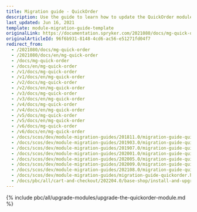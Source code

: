 ```yaml
---
title: Migration guide - QuickOrder
description: Use the guide to learn how to update the QuickOrder module.
last_updated: Jun 16, 2021
template: module-migration-guide-template
originalLink: https://documentation.spryker.com/2021080/docs/mg-quick-order
originalArticleId: 96f6b931-8148-4cd6-ac56-e51271fd04f7
redirect_from:
  - /2021080/docs/mg-quick-order
  - /2021080/docs/en/mg-quick-order
  - /docs/mg-quick-order
  - /docs/en/mg-quick-order
  - /v1/docs/mg-quick-order
  - /v1/docs/en/mg-quick-order
  - /v2/docs/mg-quick-order
  - /v2/docs/en/mg-quick-order
  - /v3/docs/mg-quick-order
  - /v3/docs/en/mg-quick-order
  - /v4/docs/mg-quick-order
  - /v4/docs/en/mg-quick-order
  - /v5/docs/mg-quick-order
  - /v5/docs/en/mg-quick-order
  - /v6/docs/mg-quick-order
  - /v6/docs/en/mg-quick-order
  - /docs/scos/dev/module-migration-guides/201811.0/migration-guide-quickorder.html
  - /docs/scos/dev/module-migration-guides/201903.0/migration-guide-quickorder.html
  - /docs/scos/dev/module-migration-guides/201907.0/migration-guide-quickorder.html
  - /docs/scos/dev/module-migration-guides/202001.0/migration-guide-quickorder.html
  - /docs/scos/dev/module-migration-guides/202005.0/migration-guide-quickorder.html
  - /docs/scos/dev/module-migration-guides/202009.0/migration-guide-quickorder.html
  - /docs/scos/dev/module-migration-guides/202108.0/migration-guide-quickorder.html
  - /docs/scos/dev/module-migration-guides/migration-guide-quickorder.html
  - /docs/pbc/all/cart-and-checkout/202204.0/base-shop/install-and-upgrade/upgrade-modules/upgrade-the-quickorder-module.html
---
```


{% include pbc/all/upgrade-modules/upgrade-the-quickorder-module.md %} <!-- To edit, see /_includes/pbc/all/upgrade-modules/upgrade-the-quickorder-module.md -->
